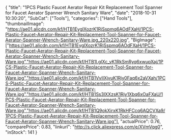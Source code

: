 {
	"title": "1PCS Plastic Faucet Aerator Repair Kit Replacement Tool Spanner for Faucet Aerator Spanner Wrench Sanitary Ware",
	"date": "2018-10-31 10:30:20",
	"SubCat": ["Tools"],
	"categories": ["Hand Tools"],
	"thumbnailImage": "https://ae01.alicdn.com/kf/HTB1EyglXozrK1RjSspmq6AOdFXaH/1PCS-Plastic-Faucet-Aerator-Repair-Kit-Replacement-Tool-Spanner-for-Faucet-Aerator-Spanner-Wrench-Sanitary-Ware.jpg_220x220.jpg",
	"BigImage": ["https://ae01.alicdn.com/kf/HTB1EyglXozrK1RjSspmq6AOdFXaH/1PCS-Plastic-Faucet-Aerator-Repair-Kit-Replacement-Tool-Spanner-for-Faucet-Aerator-Spanner-Wrench-Sanitary-Ware.jpg","https://ae01.alicdn.com/kf/HTB1l.glXc_vK1RkSmRyq6xwupXaj/1PCS-Plastic-Faucet-Aerator-Repair-Kit-Replacement-Tool-Spanner-for-Faucet-Aerator-Spanner-Wrench-Sanitary-Ware.jpg","https://ae01.alicdn.com/kf/HTB1VvIlXjvuK1Rjy0Faq6x2aVXah/1PCS-Plastic-Faucet-Aerator-Repair-Kit-Replacement-Tool-Spanner-for-Faucet-Aerator-Spanner-Wrench-Sanitary-Ware.jpg","https://ae01.alicdn.com/kf/HTB1Ss3lXXzsK1Rjy1Xbq6xOaFXaU/1PCS-Plastic-Faucet-Aerator-Repair-Kit-Replacement-Tool-Spanner-for-Faucet-Aerator-Spanner-Wrench-Sanitary-Ware.jpg","https://ae01.alicdn.com/kf/HTB1Q9okXirxK1RkHFCcq6AQCVXa9/1PCS-Plastic-Faucet-Aerator-Repair-Kit-Replacement-Tool-Spanner-for-Faucet-Aerator-Spanner-Wrench-Sanitary-Ware.jpg"],
	"actualPrice": 0.76,
	"comparePrice": 0.83,
	"linkurl": "http://s.click.aliexpress.com/e/XVmVqg0",
	"inStock": 141
}
